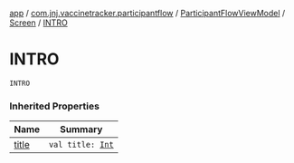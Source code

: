 [app](../../../index.md) / [com.jnj.vaccinetracker.participantflow](../../index.md) / [ParticipantFlowViewModel](../index.md) / [Screen](index.md) / [INTRO](./-i-n-t-r-o.md)

# INTRO

`INTRO`

### Inherited Properties

| Name | Summary |
|---|---|
| [title](title.md) | `val title: `[`Int`](https://kotlinlang.org/api/latest/jvm/stdlib/kotlin/-int/index.html) |
